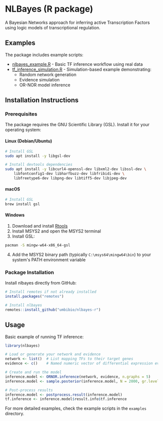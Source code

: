 # NLBayes (R package)

A Bayesian Networks approach for inferring active Transcription Factors
using logic models of transcriptional regulation.

## Examples

The package includes example scripts:

- [nlbayes_example.R](examples/nlbayes_example.R) - Basic TF inference workflow using real data
- [tf_inference_simulation.R](examples/tf_inference_simulation.R) - Simulation-based example demonstrating:
  - Random network generation
  - Evidence simulation
  - OR-NOR model inference

## Installation Instructions

### Prerequisites

The package requires the GNU Scientific Library (GSL). Install it for your operating system:

#### Linux (Debian/Ubuntu)
```bash
# Install GSL
sudo apt install -y libgsl-dev

# Install devtools dependencies
sudo apt install -y libcurl4-openssl-dev libxml2-dev libssl-dev \
    libfontconfig1-dev libharfbuzz-dev libfribidi-dev \
    libfreetype6-dev libpng-dev libtiff5-dev libjpeg-dev
```

#### macOS
```bash
# Install GSL
brew install gsl
```

#### Windows
1. Download and install [Rtools](https://cran.r-project.org/bin/windows/Rtools/)
2. Install MSYS2 and open the MSYS2 terminal
3. Install GSL:
```bash
pacman -S mingw-w64-x86_64-gsl
```
4. Add the MSYS2 binary path (typically `C:\msys64\mingw64\bin`) to your system's PATH environment variable

### Package Installation

Install nlbayes directly from GitHub:
```r
# Install remotes if not already installed
install.packages("remotes")

# Install nlbayes
remotes::install_github("umbibio/nlbayes-r")
```

## Usage

Basic example of running TF inference:

```r
library(nlbayes)

# Load or generate your network and evidence
network <- list()  # List mapping TFs to their target genes
evidence <- c()    # Named numeric vector of differential expression evidence

# Create and run the model
inference.model <- ORNOR.inference(network, evidence, n.graphs = 5)
inference.model <- sample.posterior(inference.model, N = 2000, gr.level = 1.1, burnin = TRUE)

# Post-process results
inference.model <- postprocess.result(inference.model)
tf.inference <- inference.model$result.info$tf.inference
```

For more detailed examples, check the example scripts in the `examples` directory.
